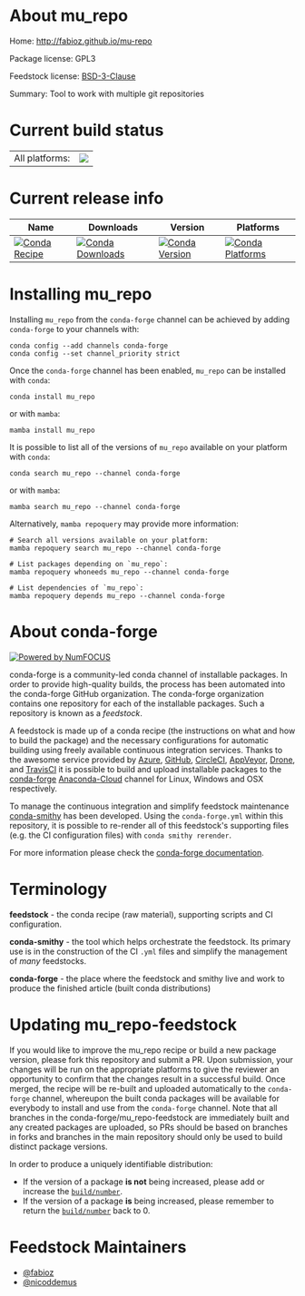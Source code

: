 About mu_repo
=============

Home: http://fabioz.github.io/mu-repo

Package license: GPL3

Feedstock license: [BSD-3-Clause](https://github.com/conda-forge/mu_repo-feedstock/blob/main/LICENSE.txt)

Summary: Tool to work with multiple git repositories

Current build status
====================


<table><tr><td>All platforms:</td>
    <td>
      <a href="https://dev.azure.com/conda-forge/feedstock-builds/_build/latest?definitionId=4027&branchName=main">
        <img src="https://dev.azure.com/conda-forge/feedstock-builds/_apis/build/status/mu_repo-feedstock?branchName=main">
      </a>
    </td>
  </tr>
</table>

Current release info
====================

| Name | Downloads | Version | Platforms |
| --- | --- | --- | --- |
| [![Conda Recipe](https://img.shields.io/badge/recipe-mu_repo-green.svg)](https://anaconda.org/conda-forge/mu_repo) | [![Conda Downloads](https://img.shields.io/conda/dn/conda-forge/mu_repo.svg)](https://anaconda.org/conda-forge/mu_repo) | [![Conda Version](https://img.shields.io/conda/vn/conda-forge/mu_repo.svg)](https://anaconda.org/conda-forge/mu_repo) | [![Conda Platforms](https://img.shields.io/conda/pn/conda-forge/mu_repo.svg)](https://anaconda.org/conda-forge/mu_repo) |

Installing mu_repo
==================

Installing `mu_repo` from the `conda-forge` channel can be achieved by adding `conda-forge` to your channels with:

```
conda config --add channels conda-forge
conda config --set channel_priority strict
```

Once the `conda-forge` channel has been enabled, `mu_repo` can be installed with `conda`:

```
conda install mu_repo
```

or with `mamba`:

```
mamba install mu_repo
```

It is possible to list all of the versions of `mu_repo` available on your platform with `conda`:

```
conda search mu_repo --channel conda-forge
```

or with `mamba`:

```
mamba search mu_repo --channel conda-forge
```

Alternatively, `mamba repoquery` may provide more information:

```
# Search all versions available on your platform:
mamba repoquery search mu_repo --channel conda-forge

# List packages depending on `mu_repo`:
mamba repoquery whoneeds mu_repo --channel conda-forge

# List dependencies of `mu_repo`:
mamba repoquery depends mu_repo --channel conda-forge
```


About conda-forge
=================

[![Powered by
NumFOCUS](https://img.shields.io/badge/powered%20by-NumFOCUS-orange.svg?style=flat&colorA=E1523D&colorB=007D8A)](https://numfocus.org)

conda-forge is a community-led conda channel of installable packages.
In order to provide high-quality builds, the process has been automated into the
conda-forge GitHub organization. The conda-forge organization contains one repository
for each of the installable packages. Such a repository is known as a *feedstock*.

A feedstock is made up of a conda recipe (the instructions on what and how to build
the package) and the necessary configurations for automatic building using freely
available continuous integration services. Thanks to the awesome service provided by
[Azure](https://azure.microsoft.com/en-us/services/devops/), [GitHub](https://github.com/),
[CircleCI](https://circleci.com/), [AppVeyor](https://www.appveyor.com/),
[Drone](https://cloud.drone.io/welcome), and [TravisCI](https://travis-ci.com/)
it is possible to build and upload installable packages to the
[conda-forge](https://anaconda.org/conda-forge) [Anaconda-Cloud](https://anaconda.org/)
channel for Linux, Windows and OSX respectively.

To manage the continuous integration and simplify feedstock maintenance
[conda-smithy](https://github.com/conda-forge/conda-smithy) has been developed.
Using the ``conda-forge.yml`` within this repository, it is possible to re-render all of
this feedstock's supporting files (e.g. the CI configuration files) with ``conda smithy rerender``.

For more information please check the [conda-forge documentation](https://conda-forge.org/docs/).

Terminology
===========

**feedstock** - the conda recipe (raw material), supporting scripts and CI configuration.

**conda-smithy** - the tool which helps orchestrate the feedstock.
                   Its primary use is in the construction of the CI ``.yml`` files
                   and simplify the management of *many* feedstocks.

**conda-forge** - the place where the feedstock and smithy live and work to
                  produce the finished article (built conda distributions)


Updating mu_repo-feedstock
==========================

If you would like to improve the mu_repo recipe or build a new
package version, please fork this repository and submit a PR. Upon submission,
your changes will be run on the appropriate platforms to give the reviewer an
opportunity to confirm that the changes result in a successful build. Once
merged, the recipe will be re-built and uploaded automatically to the
`conda-forge` channel, whereupon the built conda packages will be available for
everybody to install and use from the `conda-forge` channel.
Note that all branches in the conda-forge/mu_repo-feedstock are
immediately built and any created packages are uploaded, so PRs should be based
on branches in forks and branches in the main repository should only be used to
build distinct package versions.

In order to produce a uniquely identifiable distribution:
 * If the version of a package **is not** being increased, please add or increase
   the [``build/number``](https://docs.conda.io/projects/conda-build/en/latest/resources/define-metadata.html#build-number-and-string).
 * If the version of a package **is** being increased, please remember to return
   the [``build/number``](https://docs.conda.io/projects/conda-build/en/latest/resources/define-metadata.html#build-number-and-string)
   back to 0.

Feedstock Maintainers
=====================

* [@fabioz](https://github.com/fabioz/)
* [@nicoddemus](https://github.com/nicoddemus/)

